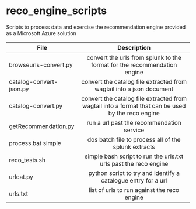 # reco_engine_scripts
Scripts to process data and exercise the recommendation engine provided as a Microsoft Azure solution

| File       | Description           |
| ------------- |:-------------:|
|browseurls-convert.py|convert the urls from splunk to the format for the recommendation engine|
|catalog-convert-json.py|convert the catalog file extracted from wagtail into a json document|
|catalog-convert.py|convert the catalog file extracted from wagtail into a format that can be used by the reco engine|
|getRecommendation.py| run a url past the recommendation service|
|process.bat simple|dos batch file to process all of the splunk extracts|
|reco_tests.sh|simple bash script to run the urls.txt urls past the reco engine|
|urlcat.py|python script to try and identify a catalogue entry for a url|
|urls.txt|list of urls to run against the reco engine|
